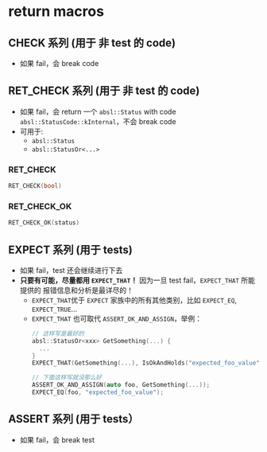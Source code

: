 # return macros

## CHECK 系列 (用于 非 test 的 code)
* 如果 fail，会 break code

## RET_CHECK 系列 (用于 非 test 的 code)
* 如果 fail，会 return 一个 `absl::Status` with code `absl::StatusCode::kInternal`，不会 break code
* 可用于:
  * `absl::Status`
  * `absl::StatusOr<...>`
### RET_CHECK
```cpp
RET_CHECK(bool)
```
### RET_CHECK_OK
```cpp
RET_CHECK_OK(status)
```

## EXPECT 系列 (用于 tests)
* 如果 fail，test 还会继续进行下去
* **只要有可能，尽量都用 `EXPECT_THAT`！** 因为一旦 test fail，`EXPECT_THAT` 所能提供的 报错信息和分析是最详尽的！
  * `EXPECT_THAT`优于 `EXPECT` 家族中的所有其他类别，比如 `EXPECT_EQ`, `EXPECT_TRUE`... 
  * `EXPECT_THAT` 也可取代 `ASSERT_OK_AND_ASSIGN`，举例：
    ```cpp
    // 这样写是最好的
    absl::StatusOr<xxx> GetSomething(...) {
      ...
    }
    EXPECT_THAT(GetSomething(...), IsOkAndHolds("expected_foo_value"));
    
    // 下面这样写就没那么好
    ASSERT_OK_AND_ASSIGN(auto foo, GetSomething(...));
    EXPECT_EQ(foo, "expected_foo_value");
    ```

## ASSERT 系列 (用于 tests）
* 如果 fail，会 break test


